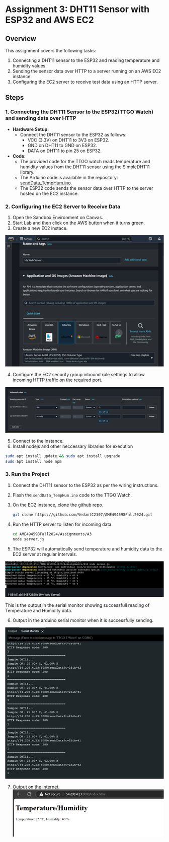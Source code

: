 # Assignment 3: DHT11 Sensor with ESP32 and AWS EC2

## Overview
This assignment covers the following tasks:
1. Connecting a DHT11 sensor to the ESP32 and reading temperature and humidity values.
2. Sending the sensor data over HTTP to a server running on an AWS EC2 instance.
3. Configuring the EC2 server to receive test data using an HTTP server.

## Steps
### 1. Connecting the DHT11 Sensor to the ESP32(TTGO Watch) and sending data over HTTP
- **Hardware Setup:** 
  - Connect the DHT11 sensor to the ESP32 as follows:
    - VCC (3.3V) on DHT11 to 3V3 on ESP32.
    - GND on DHT11 to GND on ESP32.
    - DATA on DHT11 to pin 25 on ESP32.
- **Code:**
  - The provided code for the TTGO watch reads temperature and humidity values from the DHT11 sensor using the SimpleDHT11 library.
  - The Arduino code is available in the repository: [sendData_TempHum.ino](https://github.com/VedantC2307/AME494598Fall2024/tree/main/Assignments/A3/sendData_TempHum/sendData_TempHum.ino).
  - The ESP32 code sends the sensor data over HTTP to the server hosted on the EC2 instance.
  
### 2. Configuring the EC2 Server to Receive Data
  1. Open the Sandbox Environment on Canvas.
  2. Start Lab and then click on the AWS button when it turns green.
  3. Create a new EC2 instace.

  ![EC2 Instance](create_instance.png)

  4. Configure the EC2 security group inbound rule settings to allow incoming HTTP traffic on the required port.

  ![Security group](inbound_rules.png)
  
  5. Connect to the instance.
  6. Install nodejs and other neccessary libraries for execution

  ```bash
  sudo apt install update && sudo apt install upgrade
  sudo apt install node npm
  ```

### 3. Run the Project
1. Connect the DHT11 sensor to the ESP32 as per the wiring instructions.
2. Flash the `sendData_TempHum.ino` code to the TTGO Watch.
3. On the EC2 instance, clone the github repo.

   ```bash
   git clone https://github.com/VedantC2307/AME494598Fall2024.git
   ```

4. Run the HTTP server to listen for incoming data.

   ```bash
   cd AME494598Fall2024/Assignments/A3
   node server.js
   ```

5. The ESP32 will automatically send temperature and humidity data to the EC2 server at regular intervals.

  ![Serial Monitor output](EC2_output.png)

  This is the output in the serial monitor showing successfull reading of Temperature and Humidity data.

6. Output in the arduino serial monitor when it is successfully sending.

  ![Arduino Output](arduino_output.png) 

7. Output on the internet.
![](web.png)

